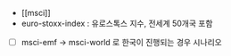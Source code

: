 - [[msci]]
- euro-stoxx-index : 유로스톡스 지수, 전세계 50개국 포함

- [ ] msci-emf -> msci-world 로 한국이 진행되는 경우 시나리오
